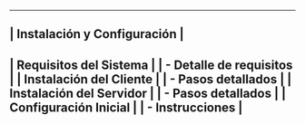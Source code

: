 ------------------------------------------------
|             Instalación y Configuración       |
------------------------------------------------
| Requisitos del Sistema                        |
| - Detalle de requisitos                       |
| Instalación del Cliente                       |
| - Pasos detallados                            |
| Instalación del Servidor                      |
| - Pasos detallados                            |
| Configuración Inicial                         |
| - Instrucciones                               |
------------------------------------------------
